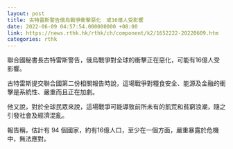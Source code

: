```yaml
---
layout: post
title: 古特雷斯警告俄烏戰爭衝擊惡化　或16億人受影響
date: 2022-06-09 04:57:54.000000000 +08:00
link: https://news.rthk.hk/rthk/ch/component/k2/1652222-20220609.htm
categories: rthk
---
```


聯合國秘書長古特雷斯警告，俄烏戰爭對全球的衝擊正在惡化，可能有16億人受影響。

古特雷斯提交聯合國第二份相關報告時說，這場戰爭對糧食安全、能源及金融的衝擊是系統性、嚴重而且正在加劇。

他又說，對於全球民眾來說，這場戰爭可能導致前所未有的飢荒和貧窮浪潮，隨之引發社會及經濟混亂。

報告稱，估計有 94 個國家，約有16億人口，至少在一個方面，嚴重暴露於危機中，無法應對。
